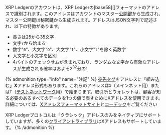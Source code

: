 XRP Ledgerのアカウントは、XRP Ledgerの[base58][]フォーマットのアドレスで識別されます。このアドレスはアカウントのマスター[公開鍵](https://en.wikipedia.org/wiki/Public-key_cryptography)から生成され、マスター公開鍵は秘密鍵から生成されます。アドレスはJSON文字列で記述され、以下の特徴があります。

* 長さは25から35文字
* 文字`r`から始まる
* 数字"`0`"、大文字"`O`"、大文字"`I`"、小文字"`l`"を除く英数字
* 大文字と小文字を区別
* 4バイトのチェックサムが含まれており、ランダムな文字から有効なアドレスが生成される確率はおよそ2<sup>32</sup>分の1

{% admonition type="info" name="注記" %}
[宛先タグ](../../concepts/transactions/source-and-destination-tags.md)をアドレスに「組み込む」**X**アドレス形式もあります。これらのアドレスは`X`（メインネット用）または`T`（[テストネットワーク](../../concepts/networks-and-servers/parallel-networks.md)用）で始まります。取引所とウォレットは、顧客が知る必要のあるすべてのデータを1つの値で表すためにXアドレスを使用できます。詳細については、[Xアドレスフォーマットサイト](https://xrpaddress.info/)と[コーデック](https://github.com/xrp-community/xrpl-tagged-address-codec)をご覧ください

XRP Ledgerプロトコルは「クラシック」アドレスのみをネイティブにサポートしていますが、多くの[クライアントライブラリ](../../references/client-libraries.md)はXアドレスもサポートしています。
{% /admonition %}
